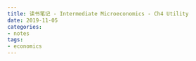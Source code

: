 ```yaml
---
title: 读书笔记 - Intermediate Microeconomics - Ch4 Utility
date: 2019-11-05
categories:
- notes
tags: 
- economics
---
```


